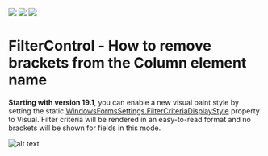 <!-- default badges list -->
![](https://img.shields.io/endpoint?url=https://codecentral.devexpress.com/api/v1/VersionRange/128618632/19.1.3%2B)
[![](https://img.shields.io/badge/Open_in_DevExpress_Support_Center-FF7200?style=flat-square&logo=DevExpress&logoColor=white)](https://supportcenter.devexpress.com/ticket/details/E5026)
[![](https://img.shields.io/badge/📖_How_to_use_DevExpress_Examples-e9f6fc?style=flat-square)](https://docs.devexpress.com/GeneralInformation/403183)
<!-- default badges end -->
# FilterControl - How to remove brackets from the Column element name


**Starting with version 19.1**, you can enable a new visual paint style by setting the static [WindowsFormsSettings.FilterCriteriaDisplayStyle](https://docs.devexpress.com/WindowsForms/DevExpress.XtraEditors.WindowsFormsSettings.FilterCriteriaDisplayStyle) property to Visual.  Filter criteria will be rendered in an easy-to-read format and no brackets will be shown for fields in this mode. 


![alt text](dxImage.png)
